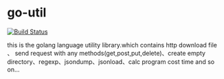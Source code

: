 # go-util
[![Build Status](https://travis-ci.com/jaydenwen123/go-util.svg?branch=master)](https://travis-ci.com/jaydenwen123/go-util)  

this is the golang language utility library.which contains http download file 、 send request with any methods(get,post,put,delete)、create empty directory、regexp、jsondump、jsonload、calc program cost time and so on...

